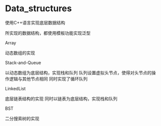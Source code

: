# Data_structures
使用C++语言实现底层数据结构

所实现的数据结构，都使用模板功能实现泛型

Array

  动态数组的实现
  
Stack-and-Queue

  以动态数组为底层结构，实现栈和队列
  队列设置虚拟头节点，使得对头节点的操作逻辑与其他节点相同
  同时实现了循环队列

LinkedList

  底层链表结构的实现
  同时以链表为底层结构，实现栈和队列
 
BST

  二分搜索树的实现

